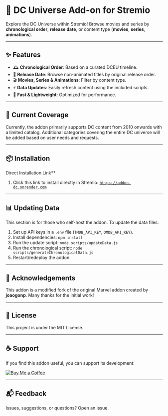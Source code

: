 # 🦇 DC Universe Add-on for Stremio

Explore the DC Universe within Stremio! Browse movies and series by **chronological order**, **release date**, or content type (**movies**, **series**, **animations**).

---

## ✨ Features

*   🕰️ **Chronological Order**: Based on a curated DCEU timeline.
*   📅 **Release Date**: Browse non-animated titles by original release order.
*   🎬 **Movies, Series & Animations**: Filter by content type.
*   ⚡ **Data Updates**: Easily refresh content using the included scripts.
*   🚀 **Fast & Lightweight**: Optimized for performance.

---

## 📝 Current Coverage

Currently, the addon primarily supports DC content from 2010 onwards with a limited catalog. Additional categories covering the entire DC universe will be added based on user needs and requests.

---

## 📦 Installation

Direct Installation Link**

1.  Click this link to install directly in Stremio:
    [`https://addon-dc.onrender.com`](https://addon-dc.onrender.com)


---

## 📊 Updating Data

This section is for those who self-host the addon. To update the data files:

1.  Set up API keys in a `.env` file (`TMDB_API_KEY`, `OMDB_API_KEY`).
2.  Install dependencies: `npm install`
3.  Run the update script: `node scripts/updateData.js`
4.  Run the chronological script: `node scripts/generateChronologicalData.js`
5.  Restart/redeploy the addon.

---

## 🙏 Acknowledgements

This addon is a modified fork of the original Marvel addon created by **joaogonp**. Many thanks for the initial work!

---

## 📜 License

This project is under the MIT License.

---

## ☕ Support

If you find this addon useful, you can support its development:

[![Buy Me a Coffee](https://images.seeklogo.com/logo-png/47/2/buy-me-a-coffee-logo-png_seeklogo-477198.png)](https://buymeacoffee.com/tapframe)

---

## 📬 Feedback

Issues, suggestions, or questions? Open an issue.
